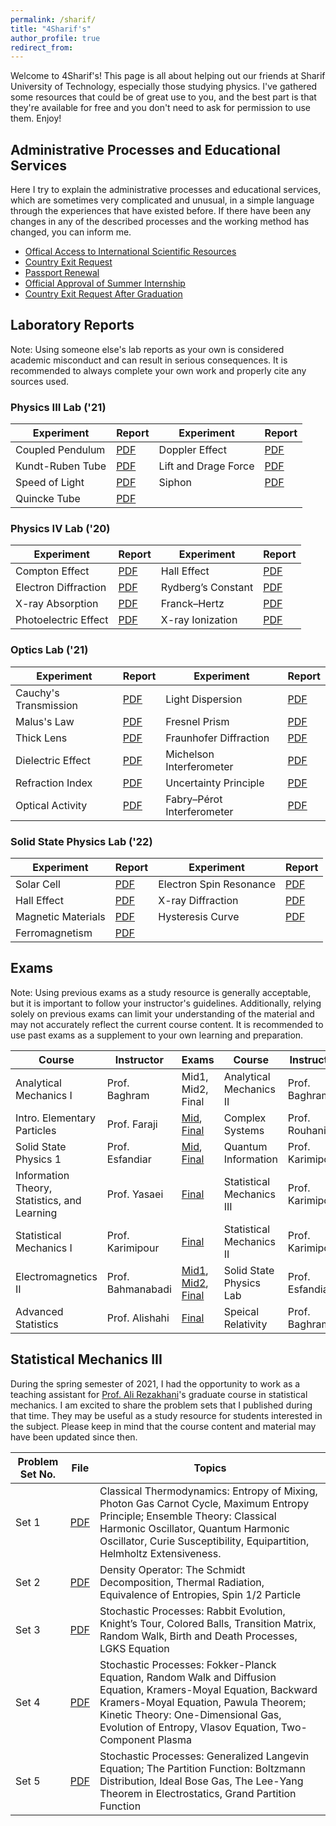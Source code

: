 ```yaml
---
permalink: /sharif/
title: "4Sharif's"
author_profile: true
redirect_from: 
---
```

Welcome to 4Sharif's! This page is all about helping out our friends at Sharif University of Technology, especially those studying physics. I've gathered some resources that could be of great use to you, and the best part is that they're available for free and you don't need to ask for permission to use them. Enjoy!

## Administrative Processes and Educational Services
Here I try to explain the administrative processes and educational services, which are sometimes very complicated and unusual, in a simple language through the experiences that have existed before. If there have been any changes in any of the described processes and the working method has changed, you can inform me.

  * [Offical Access to International Scientific Resources](https://docs.google.com/document/d/1euOIXuhRzhtx9LPAMQIYouMWp4zLEpkaHmIPzjvdPhI/edit?usp=sharing)
  * [Country Exit Request](https://docs.google.com/document/d/1ZU3BrfY7QMYu7GJGw3aMly35g-Rg0gXPLJUky9T92Ng/edit?usp=sharing)
  * [Passport Renewal](https://docs.google.com/document/d/1YXcG_UWKGIt1MkNTjGJXiTLxMBv16ZwDGhHj4UpoQh4/edit?usp=sharing)
  * [Official Approval of Summer Internship](https://docs.google.com/document/d/1CfXVzdVDFHhR4SGVYqlKr5qPpEX_6F9NdPn_ucHK4Zo/edit?usp=sharing)
  * [Country Exit Request After Graduation](https://docs.google.com/document/d/1040ownu_9lWAihhBmQtRLppK2IPQZOZzd2b7vj95yZs/edit?usp=sharing)

## Laboratory Reports
Note: Using someone else's lab reports as your own is considered academic misconduct and can result in serious consequences. It is recommended to always complete your own work and properly cite any sources used.

### Physics III Lab ('21)

| Experiment       | Report   | Experiment       | Report   | 
| -----------   | -------   | ----------   | -------   | 
| Coupled Pendulum  | [PDF](/files/GL3-1.pdf)|  Doppler Effect  | [PDF](/files/GL3-2.pdf)| 
| Kundt-Ruben Tube  | [PDF](/files/GL3-3.pdf)| Lift and Drage Force  | [PDF](/files/GL3-4.pdf)| 
| Speed of Light  | [PDF](/files/GL3-5.pdf)| Siphon  | [PDF](/files/GL3-6.pdf)| 
| Quincke Tube  | [PDF](/files/GL3-7.pdf)| | |

### Physics IV Lab ('20)

| Experiment       | Report   | Experiment       | Report   | 
| -----------   | -------   | ----------   | -------   | 
| Compton Effect  | [PDF](/files/GL4-1.pdf)|  Hall Effect  | [PDF](/files/GL4-2.pdf)| 
| Electron Diffraction  | [PDF](/files/GL4-3.pdf)| Rydberg’s Constant  | [PDF](/files/GL4-4.pdf)| 
| X-ray Absorption  | [PDF](/files/GL4-5.pdf)| Franck–Hertz | [PDF](/files/GL4-6.pdf)| 
| Photoelectric Effect  | [PDF](/files/GL4-7.pdf)| X-ray Ionization | [PDF](/files/GL4-8.pdf)|

### Optics Lab ('21)

| Experiment       | Report   | Experiment       | Report   | 
| -----------   | -------   | ----------   | -------   | 
| Cauchy's Transmission | [PDF](/files/Opt-1.pdf)|  Light Dispersion  | [PDF](/files/Opt-2.pdf)| 
| Malus's Law  | [PDF](/files/Opt-3.pdf)| Fresnel Prism | [PDF](/files/Opt-4.pdf)| 
| Thick Lens  | [PDF](/files/Opt-5.pdf)| Fraunhofer Diffraction | [PDF](/files/Opt-6.pdf)| 
| Dielectric Effect  | [PDF](/files/Opt-7.pdf)| Michelson Interferometer | [PDF](/files/Opt-8.pdf)|
| Refraction Index | [PDF](/files/Opt-9.pdf)| Uncertainty Principle | [PDF](/files/Opt-10.pdf)|
| Optical Activity | [PDF](/files/Opt-11.pdf)| Fabry–Pérot Interferometer| [PDF](/files/Opt-12.pdf)|

### Solid State Physics Lab ('22)

| Experiment       | Report   | Experiment       | Report   | 
| -----------   | -------   | ----------   | -------   | 
| Solar Cell | [PDF](/files/SSP-1.pdf) | Electron Spin Resonance | [PDF](/files/SSP-2.pdf) |
| Hall Effect | [PDF](/files/SSP-3.pdf) | X-ray Diffraction | [PDF](/files/SSP-4.pdf) |
| Magnetic Materials | [PDF](/files/SSP-5.pdf) | Hysteresis Curve | [PDF](/files/SSP-6.pdf) |
| Ferromagnetism | [PDF](/files/SSP-7.pdf) | | |

## Exams
Note: Using previous exams as a study resource is generally acceptable, but it is important to follow your instructor's guidelines. Additionally, relying solely on previous exams can limit your understanding of the material and may not accurately reflect the current course content. It is recommended to use past exams as a supplement to your own learning and preparation.

| Course | Instructor | Exams | Course | Instructor |  Exams |
| -------- | --------- | -------- | -------- | --------- | --------- |
| Analytical Mechanics I | Prof. Baghram | Mid1, Mid2, Final | Analytical Mechanics II | Prof. Baghram | Mid1, Mid2, [Final](/files/AM_Fin.pdf) | 
| Intro. Elementary Particles | Prof. Faraji | [Mid](/files/EP_Mid.pdf), [Final](/files/EP_Fin.pdf) | Complex Systems | Prof. Rouhani | [Final](/files/CS-Fin.pdf) | 
| Solid State Physics 1 | Prof. Esfandiar | [Mid](/files/SSP_Mid.pdf), [Final](/files/SSP_Fin.pdf) | Quantum Information | Prof. Karimipour | [Mid](/files/QI_Mid.pdf), [Final](/files/QI_Fin.pdf) |
| Information Theory, Statistics, and Learning | Prof. Yasaei | [Final](/files/ITSL_Fin.pdf) | Statistical Mechanics III | Prof. Karimipour | [Final](/files/SM3_Fin.pdf) |
| Statistical Mechanics I | Prof. Karimipour | [Final](/files/SM1_Fin_K.pdf) | Statistical Mechanics II | Prof. Karimipour | [Mid](/files/SM2_Mid_K.pdf), [Final](/files/SM2_Fin_K.pdf) |
| Electromagnetics II | Prof. Bahmanabadi | [Mid1](/files/EM2_Mid1.pdf), [Mid2](/files/EM2_Mid2.pdf), [Final](/files/EM2_Fin.pdf) | Solid State Physics Lab | Prof. Esfandiar | [Final](/files/SSPL_Fin.pdf) |
| Advanced Statistics | Prof. Alishahi | [Final](/files/AdvStat_F.pdf) | Speical Relativity | Prof. Baghram | [Final](/files/SR_Fin.pdf) |



## Statistical Mechanics III
During the spring semester of 2021, I had the opportunity to work as a teaching assistant for [Prof. Ali Rezakhani](http://sharif.edu/~rezakhani/Home.html)'s graduate course in statistical mechanics. I am excited to share the problem sets that I published during that time. They may be useful as a study resource for students interested in the subject. Please keep in mind that the course content and material may have been updated since then.

| Problem Set No. |  File |   Topics |
| -----------   | -------   | ----------   |  
| Set 1   | [PDF](/files/SM3-1.pdf)   | Classical Thermodynamics: Entropy of Mixing, Photon Gas Carnot Cycle, Maximum Entropy Principle; Ensemble Theory: Classical Harmonic Oscillator, Quantum Harmonic Oscillator, Curie Susceptibility, Equipartition, Helmholtz Extensiveness. |
| Set 2  | [PDF](/files/SM3-2.pdf)   | Density Operator: The Schmidt Decomposition, Thermal Radiation, Equivalence of Entropies, Spin 1/2 Particle |
| Set 3  | [PDF](/files/SM3-3.pdf)   | Stochastic Processes: Rabbit Evolution, Knight’s Tour, Colored Balls, Transition Matrix, Random Walk, Birth and Death Processes, LGKS Equation |
| Set 4  | [PDF](/files/SM3-4.pdf)   | Stochastic Processes: Fokker-Planck Equation, Random Walk and Diffusion Equation, Kramers-Moyal Equation, Backward Kramers-Moyal Equation, Pawula Theorem; Kinetic Theory: One-Dimensional Gas, Evolution of Entropy, Vlasov Equation, Two-Component Plasma |
| Set 5  | [PDF](/files/SM3-5.pdf)   | Stochastic Processes: Generalized Langevin Equation; The Partition Function: Boltzmann Distribution, Ideal Bose Gas, The Lee-Yang Theorem in Electrostatics, Grand Partition Function |
